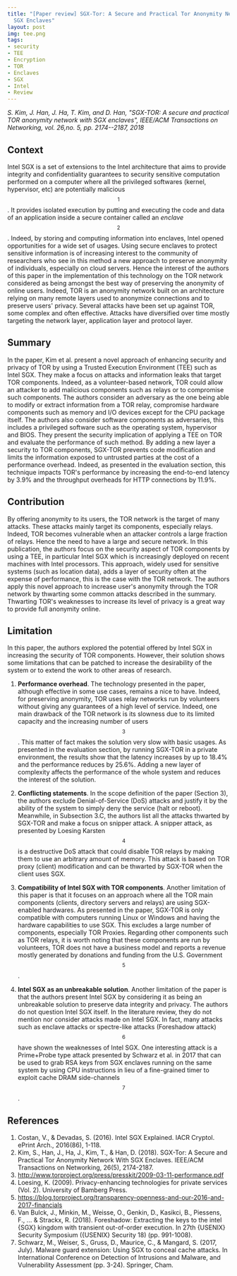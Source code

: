 ```yaml
---
title: "[Paper review] SGX-Tor: A Secure and Practical Tor Anonymity Network With
  SGX Enclaves"
layout: post
img: tee.png
tags:
- security
- TEE
- Encryption
- TOR
- Enclaves
- SGX
- Intel
- Review
---
```


*S. Kim, J. Han, J. Ha, T. Kim, and D. Han, "SGX-TOR: A secure and
practical TOR anonymity network with SGX enclaves", IEEE/ACM
Transactions on Networking, vol. 26,no. 5, pp. 2174--2187, 2018*

Context
-------

Intel SGX is a set of extensions to the Intel architecture that aims to
provide integrity and confidentiality guarantees to security sensitive
computation performed on a computer where all the privileged softwares
(kernel, hypervisor, etc) are potentially malicious$$^1$$.
It provides isolated execution by putting and executing the code and
data of an application inside a secure container called an *enclave*$$^2$$. Indeed, by storing and computing information into
enclaves, Intel opened opportunities for a wide set of usages. Using
secure enclaves to protect sensitive information is of increasing
interest to the community of researchers who see in this method a new
approach to preserve anonymity of individuals, especially on cloud
servers. Hence the interest of the authors of this paper in the
implementation of this technology on the TOR network considered as being
amongst the best way of preserving the anonymity of online users.
Indeed, TOR is an anonymity network built on an architecture relying on
many remote layers used to anonymize connections and to preserve users'
privacy. Several attacks have been set up against TOR, some complex and
often effective. Attacks have diversified over time mostly targeting the
network layer, application layer and protocol layer.

Summary
-------

In the paper, Kim et al. present a novel approach of enhancing security
and privacy of TOR by using a Trusted Execution Environment (TEE) such
as Intel SGX. They make a focus on attacks and information leaks that
target TOR components. Indeed, as a volunteer-based network, TOR could
allow an attacker to add malicious components such as relays or to
compromise such components. The authors consider an adversary as the one
being able to modify or extract information from a TOR relay, compromise
hardware components such as memory and I/O devices except for the CPU
package itself. The authors also consider software components as
adversaries, this includes a privileged software such as the operating
system, hypervisor and BIOS. They present the security implication of
applying a TEE on TOR and evaluate the performance of such method. By
adding a new layer a security to TOR components, SGX-TOR prevents code
modification and limits the information exposed to untrusted parties at
the cost of a performance overhead. Indeed, as presented in the
evaluation section, this technique impacts TOR's performance by
increasing the end-to-end latency by 3.9% and the throughput overheads
for HTTP connections by 11.9%.

Contribution
------------

By offering anonymity to its users, the TOR network is the target of
many attacks. These attacks mainly target its components, especially
relays. Indeed, TOR becomes vulnerable when an attacker controls a large
fraction of relays. Hence the need to have a large and secure network.
In this publication, the authors focus on the security aspect of TOR
components by using a TEE, in particular Intel SGX which is increasingly
deployed on recent machines with Intel processors. This approach, widely
used for sensitive systems (such as location data), adds a layer of
security often at the expense of performance, this is the case with the
TOR network.
The authors apply this novel approach to increase user's anonymity
through the TOR network by thwarting some common attacks described in
the summary. Thwarting TOR's weaknesses to increase its level of privacy
is a great way to provide full anonymity online.

Limitation
----------

In this paper, the authors explored the potential offered by Intel SGX
in increasing the security of TOR components. However, their solution
shows some limitations that can be patched to increase the desirability
of the system or to extend the work to other areas of research.

1.  **Performance overhead**. The technology presented in the paper,
    although effective in some use cases, remains a nice to have.
    Indeed, for preserving anonymity, TOR uses relay networks run by
    volunteers without giving any guarantees of a high level of service.
    Indeed, one main drawback of the TOR network is its slowness due to
    its limited capacity and the increasing number of users$$^3$$. This matter of fact makes the solution
    very slow with basic usages. As presented in the evaluation section,
    by running SGX-TOR in a private environment, the results show that
    the latency increases by up to 18.4% and the performance reduces by
    25.6%. Adding a new layer of complexity affects the performance of
    the whole system and reduces the interest of the solution.

2.  **Conflicting statements**. In the scope definition of the paper
    (Section 3), the authors exclude Denial-of-Service (DoS) attacks and
    justify it by the ability of the system to simply deny the service
    (halt or reboot). Meanwhile, in Subsection 3.C, the authors list all
    the attacks thwarted by SGX-TOR and make a focus on snipper attack.
    A snipper attack, as presented by Loesing Karsten$$^4$$ is a destructive DoS attack that could disable
    TOR relays by making them to use an arbitrary amount of memory. This
    attack is based on TOR proxy (client) modification and can be
    thwarted by SGX-TOR when the client uses SGX.

3.  **Compatibility of Intel SGX with TOR components**. Another
    limitation of this paper is that it focuses on an approach where all
    the TOR main components (clients, directory servers and relays) are
    using SGX-enabled hardwares. As presented in the paper, SGX-TOR is
    only compatible with computers running Linux or Windows and having
    the hardware capabilities to use SGX. This excludes a large number
    of components, especially TOR Proxies. Regarding other components
    such as TOR relays, it is worth noting that these components are run
    by volunteers, TOR does not have a business model and reports a
    revenue mostly generated by donations and funding from the U.S.
    Government$$^5$$.

4.  **Intel SGX as an unbreakable solution**. Another limitation of the
    paper is that the authors present Intel SGX by considering it as
    being an unbreakable solution to preserve data integrity and
    privacy. The authors do not question Intel SGX itself. In the
    literature review, they do not mention nor consider attacks made on
    Intel SGX. In fact, many attacks such as enclave attacks or
    spectre-like attacks (Foreshadow attack)$$^6$$ have
    shown the weaknesses of Intel SGX. One interesting attack is a
    Prime+Probe type attack presented by Schwarz et al. in 2017 that can
    be used to grab RSA keys from SGX enclaves running on the same
    system by using CPU instructions in lieu of a fine-grained timer to
    exploit cache DRAM side-channels$$^7$$.
		
		
## 		References
		
1. Costan, V., & Devadas, S. (2016). Intel SGX Explained. IACR Cryptol. ePrint Arch., 2016(86), 1-118.
2. Kim, S., Han, J., Ha, J., Kim, T., & Han, D. (2018). SGX-Tor: A Secure and Practical Tor Anonymity Network With SGX Enclaves. IEEE/ACM Transactions on Networking, 26(5), 2174-2187.
3. http://www.torproject.org/press/presskit/2009-03-11-performance.pdf
4. Loesing, K. (2009). Privacy-enhancing technologies for private services (Vol. 2). University of Bamberg Press.
5. https://blog.torproject.org/transparency-openness-and-our-2016-and-2017-financials
6. Van Bulck, J., Minkin, M., Weisse, O., Genkin, D., Kasikci, B., Piessens, F., ... & Strackx, R. (2018). Foreshadow: Extracting the keys to the intel {SGX} kingdom with transient out-of-order execution. In 27th {USENIX} Security Symposium ({USENIX} Security 18) (pp. 991-1008).
7. Schwarz, M., Weiser, S., Gruss, D., Maurice, C., & Mangard, S. (2017, July). Malware guard extension: Using SGX to conceal cache attacks. In International Conference on Detection of Intrusions and Malware, and Vulnerability Assessment (pp. 3-24). Springer, Cham.
